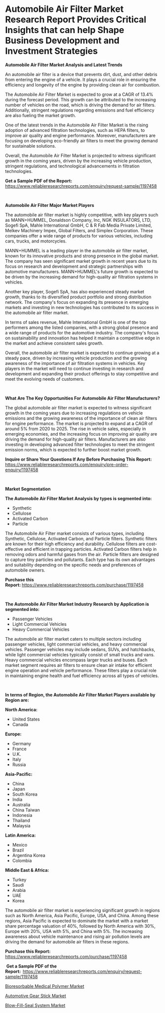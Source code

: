 <p><h1>Automobile Air Filter Market Research Report Provides Critical Insights that can help Shape Business Development and Investment Strategies</h1></p><p><strong>Automobile Air Filter Market Analysis and Latest Trends</strong></p>
<p><p>An automobile air filter is a device that prevents dirt, dust, and other debris from entering the engine of a vehicle. It plays a crucial role in ensuring the efficiency and longevity of the engine by providing clean air for combustion.</p><p>The Automobile Air Filter Market is expected to grow at a CAGR of 13.4% during the forecast period. This growth can be attributed to the increasing number of vehicles on the road, which is driving the demand for air filters. Additionally, stringent regulations regarding emissions and fuel efficiency are also fueling the market growth.</p><p>One of the latest trends in the Automobile Air Filter Market is the rising adoption of advanced filtration technologies, such as HEPA filters, to improve air quality and engine performance. Moreover, manufacturers are focusing on developing eco-friendly air filters to meet the growing demand for sustainable solutions.</p><p>Overall, the Automobile Air Filter Market is projected to witness significant growth in the coming years, driven by the increasing vehicle production, stringent regulations, and technological advancements in filtration technologies.</p></p>
<p><strong>Get a Sample PDF of the Report:&nbsp;</strong> <a href="https://www.reliableresearchreports.com/enquiry/request-sample/1197458">https://www.reliableresearchreports.com/enquiry/request-sample/1197458</a></p>
<p>&nbsp;</p>
<p><strong>Automobile Air Filter Major Market Players</strong></p>
<p><p>The automobile air filter market is highly competitive, with key players such as MANN+HUMMEL, Donaldson Company, Inc, NGK INSULATORS, LTD, Sogefi SpA, Mahle International GmbH, C & R Fab Media Private Limited, Melkev Machinery Impex, Global Filters, and Simplex Corporation. These companies offer a wide range of products for various vehicles, including cars, trucks, and motorcycles.</p><p>MANN+HUMMEL is a leading player in the automobile air filter market, known for its innovative products and strong presence in the global market. The company has seen significant market growth in recent years due to its focus on research and development and strategic partnerships with automotive manufacturers. MANN+HUMMEL's future growth is expected to be driven by the increasing demand for high-quality air filtration systems in vehicles.</p><p>Another key player, Sogefi SpA, has also experienced steady market growth, thanks to its diversified product portfolio and strong distribution network. The company's focus on expanding its presence in emerging markets and investing in new technologies has contributed to its success in the automobile air filter market.</p><p>In terms of sales revenue, Mahle International GmbH is one of the top performers among the listed companies, with a strong global presence and a wide range of products for the automotive industry. The company's focus on sustainability and innovation has helped it maintain a competitive edge in the market and achieve consistent sales growth.</p><p>Overall, the automobile air filter market is expected to continue growing at a steady pace, driven by increasing vehicle production and the growing awareness of the importance of air filtration systems in vehicles. Key players in the market will need to continue investing in research and development and expanding their product offerings to stay competitive and meet the evolving needs of customers.</p></p>
<p>&nbsp;</p>
<p><strong>What Are The Key Opportunities For Automobile Air Filter Manufacturers?</strong></p>
<p><p>The global automobile air filter market is expected to witness significant growth in the coming years due to increasing regulations on vehicle emissions and the growing awareness of the importance of clean air filters for engine performance. The market is projected to expand at a CAGR of around 5% from 2020 to 2025. The rise in vehicle sales, especially in emerging economies, and the increasing focus on improving air quality are driving the demand for high-quality air filters. Manufacturers are also investing in developing advanced filter technologies to meet the stringent emission norms, which is expected to further boost market growth.</p></p>
<p><strong>Inquire or Share Your Questions If Any Before Purchasing This Report:</strong> <a href="https://www.reliableresearchreports.com/enquiry/pre-order-enquiry/1197458">https://www.reliableresearchreports.com/enquiry/pre-order-enquiry/1197458</a></p>
<p>&nbsp;</p>
<p><strong>Market Segmentation</strong></p>
<p><strong>The Automobile Air Filter Market Analysis by types is segmented into:</strong></p>
<p><ul><li>Synthetic</li><li>Cellulose</li><li>Activated Carbon</li><li>Particle</li></ul></p>
<p><p>The Automobile Air Filter market consists of various types, including Synthetic, Cellulose, Activated Carbon, and Particle filters. Synthetic filters are known for their high efficiency and durability. Cellulose filters are cost-effective and efficient in trapping particles. Activated Carbon filters help in removing odors and harmful gases from the air. Particle filters are designed to capture tiny particles and pollutants. Each type has its own advantages and suitability depending on the specific needs and preferences of automobile owners.</p></p>
<p><strong>Purchase this Report:&nbsp;</strong><a href="https://www.reliableresearchreports.com/purchase/1197458">https://www.reliableresearchreports.com/purchase/1197458</a></p>
<p>&nbsp;</p>
<p><strong>The Automobile Air Filter Market Industry Research by Application is segmented into:</strong></p>
<p><ul><li>Passenger Vehicles</li><li>Light Commercial Vehicles</li><li>Heavy Commercial Vehicles</li></ul></p>
<p><p>The automobile air filter market caters to multiple sectors including passenger vehicles, light commercial vehicles, and heavy commercial vehicles. Passenger vehicles may include sedans, SUVs, and hatchbacks, while light commercial vehicles typically consist of small trucks and vans. Heavy commercial vehicles encompass larger trucks and buses. Each market segment requires air filters to ensure clean air intake for efficient engine operation and vehicle performance. These filters play a crucial role in maintaining engine health and fuel efficiency across all types of vehicles.</p></p>
<p>&nbsp;</p>
<p><strong>In terms of Region, the Automobile Air Filter Market Players available by Region are:</strong></p>
<p>
    <p> <strong> North America: </strong>
        <ul>
            <li>United States</li>
            <li>Canada</li>
        </ul>
        </p> 
    <p> <strong> Europe: </strong>
        <ul>
            <li>Germany</li>
            <li>France</li>
            <li>U.K.</li>
            <li>Italy</li>
            <li>Russia</li>
        </ul>
        </p> 
    <p> <strong> Asia-Pacific: </strong>
        <ul>
            <li>China</li>
            <li>Japan</li>
            <li>South Korea</li>
            <li>India</li>
            <li>Australia</li>
            <li>China Taiwan</li>
            <li>Indonesia</li>
            <li>Thailand</li>
            <li>Malaysia</li>
        </ul>
        </p> 
    <p> <strong> Latin America: </strong>
        <ul>
            <li>Mexico</li>
            <li>Brazil</li>
            <li>Argentina Korea</li>
            <li>Colombia</li>
        </ul>
        </p> 
    <p> <strong> Middle East & Africa: </strong>
        <ul>
            <li>Turkey</li>
            <li>Saudi</li>
            <li>Arabia</li>
            <li>UAE</li>
            <li>Korea</li>
        </ul>
    </p>
    </p>
<p><p>The automobile air filter market is experiencing significant growth in regions such as North America, Asia Pacific, Europe, USA, and China. Among these regions, Asia Pacific is expected to dominate the market with a market share percentage valuation of 40%, followed by North America with 30%, Europe with 20%, USA with 5%, and China with 5%. The increasing awareness about vehicle maintenance and rising air pollution levels are driving the demand for automobile air filters in these regions.</p></p>
<p><strong>Purchase this Report: </strong><a href="https://www.reliableresearchreports.com/purchase/1197458">https://www.reliableresearchreports.com/purchase/1197458</a></p>
<p>&nbsp;<strong>Get a Sample PDF of the Report:&nbsp;&nbsp;</strong><a href="https://www.reliableresearchreports.com/enquiry/request-sample/1197458">https://www.reliableresearchreports.com/enquiry/request-sample/1197458</a></p>
<p><strong></strong></p>
<p><p><a href="https://view.publitas.com/reportprime-1/bioresorbable-medical-polymer-market-size-furnishes-valuable-information-encompassing-market-share-market-trends-and-projections-spanning-from-2023-to-2030/">Bioresorbable Medical Polymer Market</a></p><p><a href="https://view.publitas.com/reportprime-1/automotive-gear-stick-market-growth-market-trends-covid-19-impact-and-forecasts-for-period-from-2023-2030/">Automotive Gear Stick Market</a></p><p><a href="https://view.publitas.com/reportprime-1/blow-fill-seal-system-market-size-and-examines-its-market-scope-with-a-primary-focus-on-growth-opportunities-and-forecasted-trends-spanning-from-2023-to-2030/">Blow-Fill-Seal System Market</a></p></p>